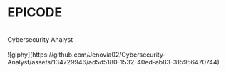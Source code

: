# EPICODE
<br>
Cybersecurity Analyst<br><br>
![giphy](https://github.com/Jenovia02/Cybersecurity-Analyst/assets/134729946/ad5d5180-1532-40ed-ab83-315956470744)
